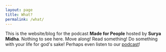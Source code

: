 ```yaml
---
layout: page
title: What?
permalink: /what/
---
```



This is the website/blog for the podcast **Made for People** hosted by **Surya Midha**. Nothing to see here. Move along! Read something! Do something with your life for god's sake! Perhaps even listen to our [podcast](https://suryamidha.github.io/podcast/)!
